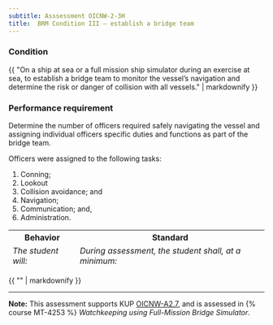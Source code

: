 ```yaml
---
subtitle: Asssessment OICNW-2-3H
title:  BRM Condition III – establish a bridge team
---
```




### Condition

{{ "On a ship at sea or a full mission ship simulator during an exercise at sea, to establish a bridge team to monitor the vessel’s navigation and determine the risk or danger of collision with all vessels." | markdownify }}

### Performance requirement 

<table width='100%' class='Guidelines'>
 <thead>
 <tr>
     <th class='thirty'>Behavior</th>
     <th class='seventy'>Standard</th>
 </tr>
 <tr>
     <td><em>The student will:</em></td>
     <td><em>During assessment, the student shall, at a minimum:</em></td>
 </tr>
 </thead>
 <tbody>


<!--rowstart-->

Determine the number of officers required safely navigating the vessel and assigning individual officers specific duties and functions as part of the bridge team.

<!--cellbreak-->

Officers were assigned to the following tasks: 

1. Conning;
2. Lookout
3. Collision avoidance; and
4. Navigation;
5. Communication; and,
6. Administration.

<!--rowend-->


 </tbody>
 </table>

{{ "" | markdownify }}


*****

**Note:** This assessment supports KUP [OICNW-A2.7]({{site.baseurl}}/tables/21.html#OICNW-A2.7), and is assessed in  {% course  MT-4253 %}  *Watchkeeping using Full-Mission Bridge Simulator*. 


